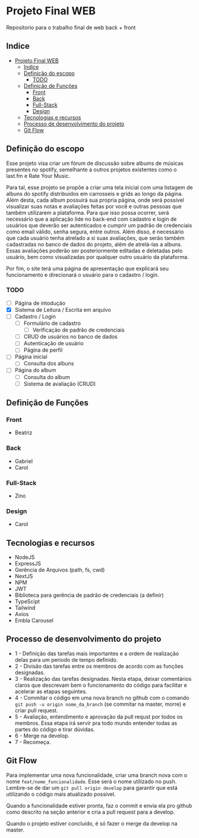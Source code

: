 # Projeto Final WEB

Repositorio para o trabalho final de web back + front

## Indice

- [Projeto Final WEB](#projeto-final-web)
  - [Indice](#indice)
  - [Definição do escopo](#definição-do-escopo)
    - [TODO](#todo)
  - [Definição de Funções](#definição-de-funções)
    - [Front](#front)
    - [Back](#back)
    - [Full-Stack](#full-stack)
    - [Design](#design)
  - [Tecnologias e recursos](#tecnologias-e-recursos)
  - [Processo de desenvolvimento do projeto](#processo-de-desenvolvimento-do-projeto)
  - [Git Flow](#git-flow)

## Definição do escopo

Esse projeto visa criar um fórum de discussão sobre albums de músicas presentes no spotify, semelhante a outros projetos existentes como o last.fm e Rate Your Music.

Para tal, esse projeto se propõe a criar uma tela inicial com uma listagem de albuns do spotify distribuidos em carrosseis e grids ao longo da página. Além desta, cada album possuirá sua propria página, onde será possível visualizar suas notas e avaliações feitas por você e outras pessoas que também utilizarem a plataforma. Para que isso possa ocorrer, será necessário que a aplicação lide no back-end com cadastro e login de usuários que deverão ser autenticados e cumprir um padrão de credenciais como email válido, senha segura, entre outros. Além disso, é necessário que cada usuário tenha atrelado a si suas avaliações, que serão também cadastradas no banco de dados do projeto, além de atrelá-las a albuns. Essas avaliações poderão ser posteriormente editadas e deletadas pelo usuário, bem como visualizadas por qualquer outro usuário da plataforma.

Por fim, o site terá uma página de apresentação que explicará seu funcionamento e direcionará o usuário para o cadastro / login.

### TODO

- [ ] Página de intodução
- [x] Sistema de Leitura / Escrita em arquivo
- [ ] Cadastro / Login
  - [ ] Formulário de cadastro
    - [ ] Verificação de padrão de credenciais
  - [ ] CRUD de usuários no banco de dados
  - [ ] Autenticação de usuário
  - [ ] Página de perfil
- [ ] Página inicial
  - [ ] Consulta dos albuns
- [ ] Página do album
  - [ ] Consulta do album
  - [ ] Sistema de avaliação (CRUD)

## Definição de Funções

### Front

- Beatriz

### Back

- Gabriel
- Carol

### Full-Stack

- Zino

### Design

- Carol

## Tecnologias e recursos

- NodeJS
- ExpressJS
- Gerência de Arquivos (path, fs, cwd)
- NextJS
- NPM
- JWT
- Biblioteca para gerência de padrão de credenciais (a definir)
- TypeScipt
- Tailwind
- Axios
- Embla Carousel

## Processo de desenvolvimento do projeto

- 1 - Definição das tarefas mais importantes e a ordem de realização delas para um periodo de tempo definido.
- 2 - Divisão das tarefas entre os membros de acordo com as funções designadas.
- 3 - Realização das tarefas designadas. Nesta etapa, deixar comentários claros que descrevam bem o funcionamento do código para facilitar e acelerar as etapas seguintes.
- 4 - Commitar o código em uma nova branch no github com o comando `git push -u origin nome_da_branch` (se commitar na master, morre) e criar pull request.
- 5 - Avaliação, entendimento e aprovação da pull requst por todos os membros. Essa etapa irá servir pra todo mundo entender todas as partes do código e tirar dúvidas.
- 6 - Merge na develop.
- 7 - Recomeça.

## Git Flow

Para implementar uma nova funcionalidade, criar uma branch nova com o nome `feat/nome_funcionalidade`. Esse será o nome utilizado no push. Lembre-se de dar um `git pull origin develop` para garantir que está utilizando o código mais atualizado possível.

Quando a funcionalidade estiver pronta, faz o commit e envia ela pro github como descrito na seção anterior e cria a pull request para a develop.

Quando o projeto estiver concluido, é só fazer o merge da develop na master.
